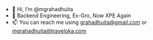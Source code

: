 - 👋 Hi, I’m @mgrahadhuita
- 👀 Backend Engineering, Ex-Gro, Now XPE Again
- 📫 You can reach me using grahadhuita@gmail.com or mgrahadhuita@traveloka.com

<!---
mgrahadhuita/mgrahadhuita is a ✨ special ✨ repository because its `README.md` (this file) appears on your GitHub profile.
You can click the Preview link to take a look at your changes.
--->
